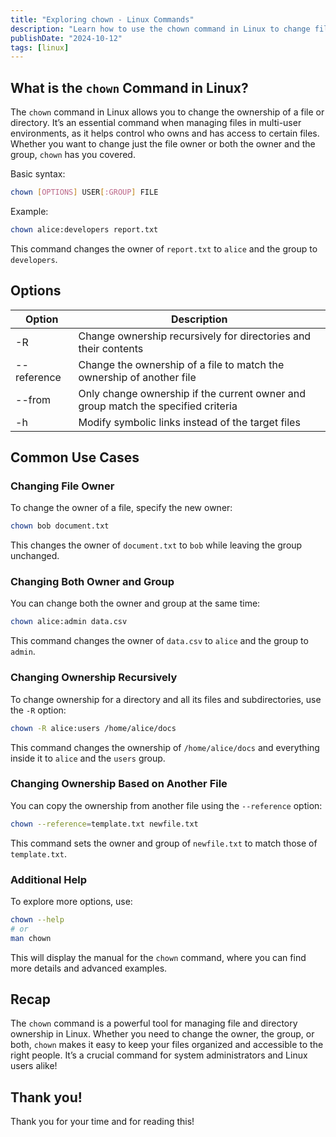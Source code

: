 ```yaml
---
title: "Exploring chown - Linux Commands"
description: "Learn how to use the chown command in Linux to change file and directory ownership, with examples and common use cases."
publishDate: "2024-10-12"
tags: [linux]
---
```


## What is the `chown` Command in Linux?

The `chown` command in Linux allows you to change the ownership of a file or directory. It’s an essential command when managing files in multi-user environments, as it helps control who owns and has access to certain files. Whether you want to change just the file owner or both the owner and the group, `chown` has you covered.

Basic syntax:

```bash
chown [OPTIONS] USER[:GROUP] FILE
```

Example:

```bash
chown alice:developers report.txt
```

This command changes the owner of `report.txt` to `alice` and the group to `developers`.

## Options

| Option      | **Description**                                                                   |
| ----------- | --------------------------------------------------------------------------------- |
| -R          | Change ownership recursively for directories and their contents                   |
| --reference | Change the ownership of a file to match the ownership of another file             |
| --from      | Only change ownership if the current owner and group match the specified criteria |
| -h          | Modify symbolic links instead of the target files                                 |

## Common Use Cases

### Changing File Owner

To change the owner of a file, specify the new owner:

```bash
chown bob document.txt
```

This changes the owner of `document.txt` to `bob` while leaving the group unchanged.

### Changing Both Owner and Group

You can change both the owner and group at the same time:

```bash
chown alice:admin data.csv
```

This command changes the owner of `data.csv` to `alice` and the group to `admin`.

### Changing Ownership Recursively

To change ownership for a directory and all its files and subdirectories, use the `-R` option:

```bash
chown -R alice:users /home/alice/docs
```

This command changes the ownership of `/home/alice/docs` and everything inside it to `alice` and the `users` group.

### Changing Ownership Based on Another File

You can copy the ownership from another file using the `--reference` option:

```bash
chown --reference=template.txt newfile.txt
```

This command sets the owner and group of `newfile.txt` to match those of `template.txt`.

### Additional Help

To explore more options, use:

```bash
chown --help
# or
man chown
```

This will display the manual for the `chown` command, where you can find more details and advanced examples.

## Recap

The `chown` command is a powerful tool for managing file and directory ownership in Linux. Whether you need to change the owner, the group, or both, `chown` makes it easy to keep your files organized and accessible to the right people. It’s a crucial command for system administrators and Linux users alike!

## Thank you!

Thank you for your time and for reading this!
